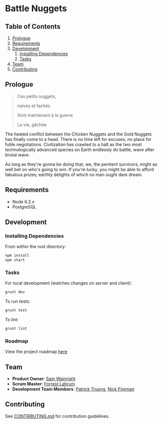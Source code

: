 # Battle Nuggets

## Table of Contents

1. [Prologue](#prologue)
1. [Requirements](#requirements)
1. [Development](#development)
    1. [Installing Dependencies](#installing-dependencies)
    1. [Tasks](#tasks)
1. [Team](#team)
1. [Contributing](#contributing)

## Prologue

> Ces petits nuggets,
>
> naives et fachés
>
> Vont maintenant à la guerre
>
> La vie, gâchée

The heated conflict between the Chicken Nuggets and the Gold Nuggets
has finally come to a head. There is no time left for excuses, no place for futile
negotiations. Civilization has crawled to a halt as the two most technologically
advanced species on Earth endlessly do battle, wave after brutal wave.

As long as they're gonna be doing that, we, the penitent survivors, might as
well bet on who's going to win. If you're lucky, you might be able to afford
fabulous prizes; earthly delights of which no man ought dare dream.

## Requirements

- Node 6.2.x
- PostgreSQL

## Development

### Installing Dependencies

From within the root directory:

```sh
npm install
npm start
```

### Tasks

For local development (watches changes on server and client):

```sh
grunt dev
```

To run tests:

```sh
grunt test
```

To lint:

```sh
grunt lint
```

### Roadmap

View the project roadmap [here](https://github.com/hrr17-rattata/hrr17-rattata/issues)

## Team

  - __Product Owner__: [Sam Wainright](https://github.com/budleigh/)
  - __Scrum Master__: [Forrest Labrum](https://github.com/bscookies/)
  - __Development Team Members__: [Patrick Truong](https://github.com/vget98),
    [Nick Fireman](https://github.com/graftss)

## Contributing

See [CONTRIBUTING.md](CONTRIBUTING.md) for contribution guidelines.
